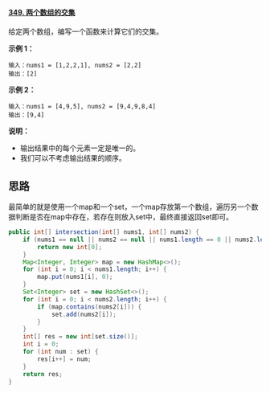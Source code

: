 #### [349. 两个数组的交集](https://leetcode-cn.com/problems/intersection-of-two-arrays/)

给定两个数组，编写一个函数来计算它们的交集。

**示例 1：**

```
输入：nums1 = [1,2,2,1], nums2 = [2,2]
输出：[2]
```

**示例 2：**

```
输入：nums1 = [4,9,5], nums2 = [9,4,9,8,4]
输出：[9,4]
```

 

**说明：**

- 输出结果中的每个元素一定是唯一的。
- 我们可以不考虑输出结果的顺序。

## 思路

最简单的就是使用一个map和一个set，一个map存放第一个数组，遍历另一个数据判断是否在map中存在，若存在则放入set中，最终直接返回set即可。

```java
public int[] intersection(int[] nums1, int[] nums2) {
	if (nums1 == null || nums2 == null || nums1.length == 0 || nums2.length == 0) {
		return new int[0];
	}
	Map<Integer, Integer> map = new HashMap<>();
	for (int i = 0; i < nums1.length; i++) {
		map.put(nums1[i], 0);
	}
	Set<Integer> set = new HashSet<>();
	for (int i = 0; i < nums2.length; i++) {
		if (map.contains(nums2[i])) {
			set.add(nums2[i]);
		}
	}
	int[] res = new int[set.size()];
	int i = 0;
	for (int num : set) {
		res[i++] = num;
	}
	return res;
}
```

